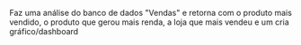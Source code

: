 Faz uma análise do banco de dados "Vendas" e retorna com o produto mais vendido, o produto que gerou mais renda, a loja que mais vendeu e um cria gráfico/dashboard 
